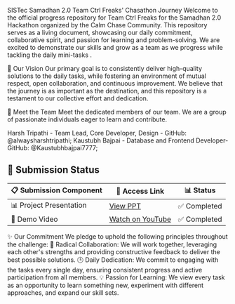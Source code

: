 SISTec Samadhan 2.0 Team Ctrl Freaks' Chasathon Journey
Welcome to the official progress repository for Team Ctrl Freaks for the Samadhan 2.0 Hackathon organized by the Calm Chase Community. 
This repository serves as a living document, showcasing our daily commitment, collaborative spirit, and passion for learning and problem-solving. 
We are excited to demonstrate our skills and grow as a team as we progress while tackling the daily mini-tasks .

🎯 Our Vision
Our primary goal is to consistently deliver high-quality solutions to the daily tasks, while fostering an environment of mutual respect, open collaboration, and continuous improvement. 
We believe that the journey is as important as the destination, and this repository is a testament to our collective effort and dedication.

👥 Meet the Team
Meet the dedicated members of our team. We are a group of passionate individuals eager to learn and contribute.

Harsh Tripathi - Team Lead, Core Developer, Design - GitHub: @alwaysharshtripathi; 
Kaustubh Bajpai - Database and Frontend Developer- GitHub: @Kaustubhbajpai7777; 

## 📌 Submission Status

| 📋 Submission Component | 🔗 Access Link | 📊 Status |
|--------------------------|----------------|------------|
| 📊 Project Presentation | [View PPT](https://docs.google.com/presentation/d/1_mH3gdWIfWVLnKfGl4PY26wbs6HmuHX_/edit?usp=drive_link&ouid=106813878447204705836&rtpof=true&sd=true) | ✅ Completed |
| 🎥 Demo Video | [Watch on YouTube](https://youtu.be/SqS3SkqKvYU) | ✅ Completed |


✨ Our Commitment
We pledge to uphold the following principles throughout the challenge:
🤝 Radical Collaboration: We will work together, leveraging each other's strengths and providing constructive feedback to deliver the best possible solutions.
🕒 Daily Dedication: We commit to engaging with the tasks every single day, ensuring consistent progress and active participation from all members.
💡 Passion for Learning: We view every task as an opportunity to learn something new, experiment with different approaches, and expand our skill sets.


